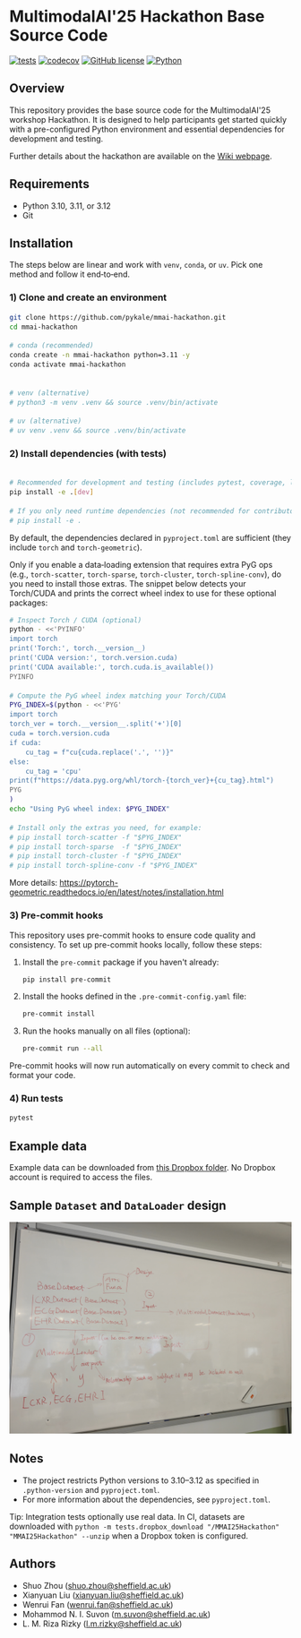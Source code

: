 # MultimodalAI'25 Hackathon Base Source Code

[![tests](https://github.com/pykale/mmai-hackathon/workflows/test/badge.svg)](https://github.com/pykale/mmai-hackathon/actions/workflows/test.yml)
[![codecov](https://codecov.io/gh/pykale/mmai-hackathon/branch/main/graph/badge.svg)](https://codecov.io/gh/pykale/mmai-hackathon)
[![GitHub license](https://img.shields.io/badge/license-MIT-blue.svg)](https://github.com/pykale/mmai-hackathon/blob/main/LICENSE)
[![Python](https://img.shields.io/badge/python-3.10%20%7C%203.11%20%7C%203.12-blue)](https://www.python.org)

## Overview

This repository provides the base source code for the MultimodalAI'25 workshop Hackathon. It is designed to help participants get started quickly with a pre-configured Python environment and essential dependencies for development and testing.

Further details about the hackathon are available on the [Wiki webpage](https://github.com/pykale/mmai-hackathon/wiki).

## Requirements

- Python 3.10, 3.11, or 3.12
- Git

## Installation

The steps below are linear and work with `venv`, `conda`, or `uv`. Pick one method and follow it end‑to‑end.

### 1) Clone and create an environment

```bash
git clone https://github.com/pykale/mmai-hackathon.git
cd mmai-hackathon

# conda (recommended)
conda create -n mmai-hackathon python=3.11 -y
conda activate mmai-hackathon


# venv (alternative)
# python3 -m venv .venv && source .venv/bin/activate

# uv (alternative)
# uv venv .venv && source .venv/bin/activate
```

### 2) Install dependencies (with tests)

```bash

# Recommended for development and testing (includes pytest, coverage, linters)
pip install -e .[dev]

# If you only need runtime dependencies (not recommended for contributors):
# pip install -e .
```

By default, the dependencies declared in `pyproject.toml` are sufficient (they include `torch` and `torch-geometric`).

Only if you enable a data‑loading extension that requires extra PyG ops (e.g., `torch-scatter`, `torch-sparse`, `torch-cluster`, `torch-spline-conv`), do you need to install those extras. The snippet below detects your Torch/CUDA and prints the correct wheel index to use for these optional packages:

```bash
# Inspect Torch / CUDA (optional)
python - <<'PYINFO'
import torch
print('Torch:', torch.__version__)
print('CUDA version:', torch.version.cuda)
print('CUDA available:', torch.cuda.is_available())
PYINFO

# Compute the PyG wheel index matching your Torch/CUDA
PYG_INDEX=$(python - <<'PYG'
import torch
torch_ver = torch.__version__.split('+')[0]
cuda = torch.version.cuda
if cuda:
    cu_tag = f"cu{cuda.replace('.', '')}"
else:
    cu_tag = 'cpu'
print(f"https://data.pyg.org/whl/torch-{torch_ver}+{cu_tag}.html")
PYG
)
echo "Using PyG wheel index: $PYG_INDEX"

# Install only the extras you need, for example:
# pip install torch-scatter -f "$PYG_INDEX"
# pip install torch-sparse  -f "$PYG_INDEX"
# pip install torch-cluster -f "$PYG_INDEX"
# pip install torch-spline-conv -f "$PYG_INDEX"
```

More details: https://pytorch-geometric.readthedocs.io/en/latest/notes/installation.html

### 3) Pre‑commit hooks

This repository uses pre-commit hooks to ensure code quality and consistency. To set up pre-commit hooks locally, follow these steps:

1. Install the `pre-commit` package if you haven't already:

   ```bash
   pip install pre-commit
   ```

2. Install the hooks defined in the `.pre-commit-config.yaml` file:

   ```bash
   pre-commit install
   ```

3. Run the hooks manually on all files (optional):

   ```bash
   pre-commit run --all
   ```

Pre-commit hooks will now run automatically on every commit to check and format your code.

### 4) Run tests

```bash
pytest
```

## Example data

Example data can be downloaded from [this Dropbox folder](https://www.dropbox.com/scl/fo/8xjlsri0zcov20v8xsyxa/AOMpquFinnQnp287lT5hxJM?rlkey=1h1sm3wxd4s1oeygludri6hr6&st=cg0qdhic&dl=0). No Dropbox account is required to access the files.

## Sample `Dataset` and `DataLoader` design

![sample-dataloader-design.jpg](./imgs/sample-dataloader-design.jpg)

## Notes

- The project restricts Python versions to 3.10–3.12 as specified in `.python-version` and `pyproject.toml`.
- For more information about the dependencies, see `pyproject.toml`.

Tip: Integration tests optionally use real data. In CI, datasets are downloaded with `python -m tests.dropbox_download "/MMAI25Hackathon" "MMAI25Hackathon" --unzip` when a Dropbox token is configured.

## Authors

- Shuo Zhou (<shuo.zhou@sheffield.ac.uk>)
- Xianyuan Liu (<xianyuan.liu@sheffield.ac.uk>)
- Wenrui Fan (<wenrui.fan@sheffield.ac.uk>)
- Mohammod N. I. Suvon (<m.suvon@sheffield.ac.uk>)
- L. M. Riza Rizky (<l.m.rizky@sheffield.ac.uk>)

